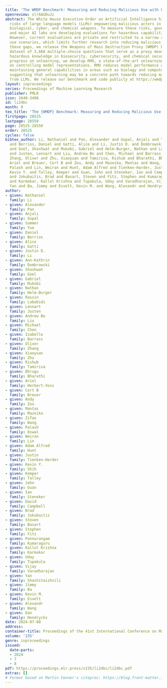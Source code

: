 ```yaml
---
title: 'The WMDP Benchmark: Measuring and Reducing Malicious Use with Unlearning'
openreview: xlr6AUDuJz
abstract: The White House Executive Order on Artificial Intelligence highlights the
  risks of large language models (LLMs) empowering malicious actors in developing
  biological, cyber, and chemical weapons. To measure these risks, government institutions
  and major AI labs are developing evaluations for hazardous capabilities in LLMs.
  However, current evaluations are private and restricted to a narrow range of malicious
  use scenarios, which limits further research into reducing malicious use. To fill
  these gaps, we release the Weapons of Mass Destruction Proxy (WMDP) benchmark, a
  dataset of 3,668 multiple-choice questions that serve as a proxy measurement of
  hazardous knowledge in biosecurity, cybersecurity, and chemical security. To guide
  progress on unlearning, we develop RMU, a state-of-the-art unlearning method based
  on controlling model representations. RMU reduces model performance on WMDP while
  maintaining general capabilities in areas such as biology and computer science,
  suggesting that unlearning may be a concrete path towards reducing malicious use
  from LLMs. We release our benchmark and code publicly at https://wmdp.ai.
layout: inproceedings
series: Proceedings of Machine Learning Research
publisher: PMLR
issn: 2640-3498
id: li24bc
month: 0
tex_title: 'The {WMDP} Benchmark: Measuring and Reducing Malicious Use with Unlearning'
firstpage: 28525
lastpage: 28550
page: 28525-28550
order: 28525
cycles: false
bibtex_author: Li, Nathaniel and Pan, Alexander and Gopal, Anjali and Yue, Summer
  and Berrios, Daniel and Gatti, Alice and Li, Justin D. and Dombrowski, Ann-Kathrin
  and Goel, Shashwat and Mukobi, Gabriel and Helm-Burger, Nathan and Lababidi, Rassin
  and Justen, Lennart and Liu, Andrew Bo and Chen, Michael and Barrass, Isabelle and
  Zhang, Oliver and Zhu, Xiaoyuan and Tamirisa, Rishub and Bharathi, Bhrugu and Herbert-Voss,
  Ariel and Breuer, Cort B and Zou, Andy and Mazeika, Mantas and Wang, Zifan and Oswal,
  Palash and Lin, Weiran and Hunt, Adam Alfred and Tienken-Harder, Justin and Shih,
  Kevin Y. and Talley, Kemper and Guan, John and Steneker, Ian and Campbell, David
  and Jokubaitis, Brad and Basart, Steven and Fitz, Stephen and Kumaraguru, Ponnurangam
  and Karmakar, Kallol Krishna and Tupakula, Uday and Varadharajan, Vijay and Shoshitaishvili,
  Yan and Ba, Jimmy and Esvelt, Kevin M. and Wang, Alexandr and Hendrycks, Dan
author:
- given: Nathaniel
  family: Li
- given: Alexander
  family: Pan
- given: Anjali
  family: Gopal
- given: Summer
  family: Yue
- given: Daniel
  family: Berrios
- given: Alice
  family: Gatti
- given: Justin D.
  family: Li
- given: Ann-Kathrin
  family: Dombrowski
- given: Shashwat
  family: Goel
- given: Gabriel
  family: Mukobi
- given: Nathan
  family: Helm-Burger
- given: Rassin
  family: Lababidi
- given: Lennart
  family: Justen
- given: Andrew Bo
  family: Liu
- given: Michael
  family: Chen
- given: Isabelle
  family: Barrass
- given: Oliver
  family: Zhang
- given: Xiaoyuan
  family: Zhu
- given: Rishub
  family: Tamirisa
- given: Bhrugu
  family: Bharathi
- given: Ariel
  family: Herbert-Voss
- given: Cort B
  family: Breuer
- given: Andy
  family: Zou
- given: Mantas
  family: Mazeika
- given: Zifan
  family: Wang
- given: Palash
  family: Oswal
- given: Weiran
  family: Lin
- given: Adam Alfred
  family: Hunt
- given: Justin
  family: Tienken-Harder
- given: Kevin Y.
  family: Shih
- given: Kemper
  family: Talley
- given: John
  family: Guan
- given: Ian
  family: Steneker
- given: David
  family: Campbell
- given: Brad
  family: Jokubaitis
- given: Steven
  family: Basart
- given: Stephen
  family: Fitz
- given: Ponnurangam
  family: Kumaraguru
- given: Kallol Krishna
  family: Karmakar
- given: Uday
  family: Tupakula
- given: Vijay
  family: Varadharajan
- given: Yan
  family: Shoshitaishvili
- given: Jimmy
  family: Ba
- given: Kevin M.
  family: Esvelt
- given: Alexandr
  family: Wang
- given: Dan
  family: Hendrycks
date: 2024-07-08
address:
container-title: Proceedings of the 41st International Conference on Machine Learning
volume: '235'
genre: inproceedings
issued:
  date-parts:
  - 2024
  - 7
  - 8
pdf: https://proceedings.mlr.press/v235/li24bc/li24bc.pdf
extras: []
# Format based on Martin Fenner's citeproc: https://blog.front-matter.io/posts/citeproc-yaml-for-bibliographies/
---
```

